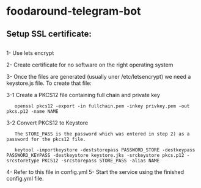 # foodaround-telegram-bot

## Setup SSL certificate:
##

1- Use lets encrypt

2- Create certificate for no software on the right operating system

3- Once the files are generated (usually uner /etc/letsencrypt) we need a keystore.js file. To create that file:

 3-1 Create a PKCS12 file containing full chain and private key
       
       openssl pkcs12 -export -in fullchain.pem -inkey privkey.pem -out pkcs.p12 -name NAME
       
   3-2 Convert PKCS12 to Keystore
       
       The STORE_PASS is the password which was entered in step 2) as a password for the pkcs12 file.
       
       keytool -importkeystore -deststorepass PASSWORD_STORE -destkeypass PASSWORD_KEYPASS -destkeystore keystore.jks -srckeystore pkcs.p12 -srcstoretype PKCS12 -srcstorepass STORE_PASS -alias NAME
       
4- Refer to this file in config.yml 
5- Start the service using the finished config.yml file.    
